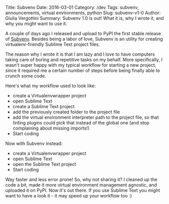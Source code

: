 Title: Subvenv
Date: 2016-03-01
Category: /dev
Tags: subvenv, announcements, virtual environments, python
Slug: subvenv-v1-0
Author: Giulia Vergottini
Summary: Subvenv 1.0 is out! What it is, why I wrote it, and why you might want to use it.


A couple of days ago I released and upload to PyPI the first stable release of [Subvenv](https://github.com/Railslide/subvenv). Besides being a labor of love, Subvenv is an utility for creating virtualenv-friendly Sublime Text project files.

The reason why I wrote it is that I am lazy and I love to have computers taking care of boring and repetitive tasks on my behalf. More specifically, I wasn't super happy with my typical workflow for starting a new project, since it required me a certain number of steps before being finally able to crunch some code.

Here's what my workflow used to look like:

* create a Virtualenvwrapper project
* open Sublime Text
* create a Sublime Text project
* add the previously created folder to the project file
* add the virtual environment interpreter path to the project file, so that linting plugins could pick that instead of the global one (and stop complaining about missing imports!)
* Start coding

Now with Subvenv instead:

* create a Virtualenvwrapper project
* open Sublime Text
* open the Sublime Text project
* Start coding

Way faster and less error prone! So, why not sharing it? I cleaned up the code a bit, made it more virtual environment management agnostic, and uploaded it on PyPI. Now it's out there. If you use Sublime Text you might want to have a look it - it may speed up your workflow too :)
